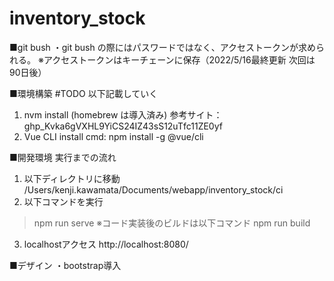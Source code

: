 # inventory_stock

■git bush 
・git bush の際にはパスワードではなく、アクセストークンが求められる。
※アクセストークンはキーチェーンに保存（2022/5/16最終更新 次回は90日後）

■環境構築
#TODO 以下記載していく
1. nvm install (homebrew は導入済み)
参考サイト：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
2. Vue CLI install 
cmd: npm install -g @vue/cli

■開発環境 実行までの流れ
1. 以下ディレクトリに移動
/Users/kenji.kawamata/Documents/webapp/inventory_stock/ci
2. 以下コマンドを実行
> npm run serve
※コード実装後のビルドは以下コマンド
> npm run build
3. localhostアクセス
http://localhost:8080/

■デザイン
・bootstrap導入